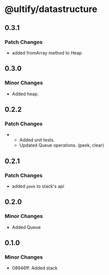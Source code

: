 # @ultify/datastructure

## 0.3.1

### Patch Changes

- added fromArray method to Heap

## 0.3.0

### Minor Changes

- Added heap.

## 0.2.2

### Patch Changes

- - Added unit tests.
  - Updated Queue operations. (peek, clear)

## 0.2.1

### Patch Changes

- added `peek` to stack's api

## 0.2.0

### Minor Changes

- Added Queue

## 0.1.0

### Minor Changes

- 08946ff: Added stack
